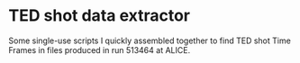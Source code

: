 # TED shot data extractor

Some single-use scripts I quickly assembled together to find TED shot Time Frames in files produced in run 513464 at ALICE.